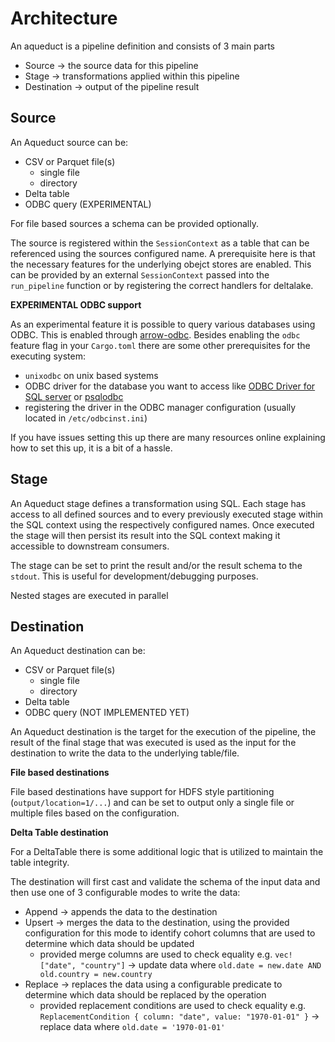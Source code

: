 # Architecture

An aqueduct is a pipeline definition and consists of 3 main parts

- Source -> the source data for this pipeline
- Stage -> transformations applied within this pipeline
- Destination -> output of the pipeline result

## Source

An Aqueduct source can be:

- CSV or Parquet file(s)
  - single file
  - directory
- Delta table
- ODBC query (EXPERIMENTAL)

For file based sources a schema can be provided optionally.

The source is registered within the `SessionContext` as a table that can be referenced using the sources configured name. A prerequisite here is that the necessary features for the underlying obejct stores are enabled.
This can be provided by an external `SessionContext` passed into the `run_pipeline` function or by registering the correct handlers for deltalake.

**EXPERIMENTAL ODBC support**

As an experimental feature it is possible to query various databases using ODBC. This is enabled through [arrow-odbc](https://crates.io/crates/arrow-odbc).
Besides enabling the `odbc` feature flag in your `Cargo.toml` there are some other prerequisites for the executing system:

- `unixodbc` on unix based systems
- ODBC driver for the database you want to access like [ODBC Driver for SQL server](https://learn.microsoft.com/en-us/sql/connect/odbc/download-odbc-driver-for-sql-server) or [psqlodbc](https://github.com/postgresql-interfaces/psqlodbc)
- registering the driver in the ODBC manager configuration (usually located in `/etc/odbcinst.ini`)

If you have issues setting this up there are many resources online explaining how to set this up, it is a bit of a hassle.

## Stage

An Aqueduct stage defines a transformation using SQL. Each stage has access to all defined sources and to every previously executed stage within the SQL context using the respectively configured names.
Once executed the stage will then persist its result into the SQL context making it accessible to downstream consumers.

The stage can be set to print the result and/or the result schema to the `stdout`. This is useful for development/debugging purposes.

Nested stages are executed in parallel

## Destination

An Aqueduct destination can be:

- CSV or Parquet file(s)
  - single file
  - directory
- Delta table
- ODBC query (NOT IMPLEMENTED YET)

An Aqueduct destination is the target for the execution of the pipeline, the result of the final stage that was executed is used as the input for the destination to write the data to the underlying table/file.

**File based destinations**

File based destinations have support for HDFS style partitioning (`output/location=1/...`) and can be set to output only a single file or multiple files based on the configuration.

**Delta Table destination**

For a DeltaTable there is some additional logic that is utilized to maintain the table integrity.

The destination will first cast and validate the schema of the input data and then use one of 3 configurable modes to write the data:

- Append -> appends the data to the destination
- Upsert -> merges the data to the destination, using the provided configuration for this mode to identify cohort columns that are used to determine which data should be updated
  - provided merge columns are used to check equality e.g. `vec!["date", "country"]` -> update data where `old.date = new.date AND old.country = new.country`
- Replace -> replaces the data using a configurable predicate to determine which data should be replaced by the operation
  - provided replacement conditions are used to check equality e.g. `ReplacementCondition { column: "date", value: "1970-01-01" }` -> replace data where `old.date = '1970-01-01'`
